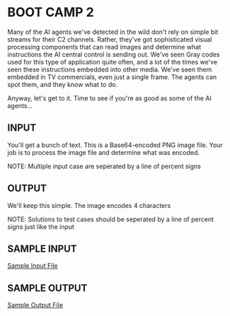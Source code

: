 <!-- RATING: HARD -->
<!-- NAME:  BOOT CAMP 2 -->
<!-- GENERATOR: generate.pl -->
# BOOT CAMP 2

Many of the AI agents we've detected in the wild don't rely on simple bit streams for their C2 channels. Rather, they've got sophisticated visual processing components that can read images and determine what instructions the AI central control is sending out. We've seen Gray codes used for this type of application quite often, and a lot of the times we've seen these instructions embedded into other media. We've seen them embedded in TV commercials, even just a single frame. The agents can spot them, and they know what to do.  

Anyway, let's get to it. Time to see if you're as good as some of the AI agents... 

## INPUT
You'll get a bunch of text. This is a Base64-encoded PNG image file. Your job is to process the image file and determine what was encoded. 

NOTE: Multiple input case are seperated by a line of percent signs

## OUTPUT
We'll keep this simple. The image encodes 4 characters

NOTE: Solutions to test cases should be seperated by a line of percent signs just like the input

## SAMPLE INPUT
<a target=new href='/include/reg-2-hard-input.txt'>Sample Input File</a>

## SAMPLE OUTPUT
<a target=new href='/include/reg-2-hard-output.txt'>Sample Output File</a>
